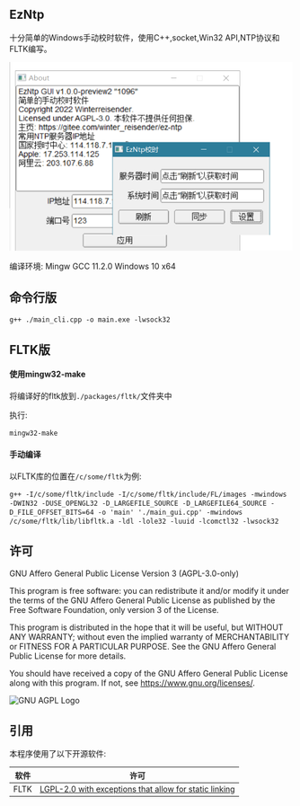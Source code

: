 ## EzNtp

十分简单的Windows手动校时软件，使用C++,socket,Win32 API,NTP协议和FLTK编写。

![截图](screenshot.png)

编译环境: Mingw GCC 11.2.0 Windows 10 x64

## 命令行版

    g++ ./main_cli.cpp -o main.exe -lwsock32

## FLTK版

#### 使用mingw32-make

将编译好的fltk放到`./packages/fltk/`文件夹中

执行:

```bash
mingw32-make
```

#### 手动编译

以FLTK库的位置在`/c/some/fltk`为例:

    g++ -I/c/some/fltk/include -I/c/some/fltk/include/FL/images -mwindows -DWIN32 -DUSE_OPENGL32 -D_LARGEFILE_SOURCE -D_LARGEFILE64_SOURCE -D_FILE_OFFSET_BITS=64 -o 'main' './main_gui.cpp' -mwindows /c/some/fltk/lib/libfltk.a -ldl -lole32 -luuid -lcomctl32 -lwsock32

## 许可

GNU Affero General Public License Version 3 (AGPL-3.0-only)

This program is free software: you can redistribute it and/or modify it under the terms of the GNU Affero General Public License as published by the Free Software Foundation, only version 3 of the License.

This program is distributed in the hope that it will be useful, but WITHOUT ANY WARRANTY; without even the implied warranty of MERCHANTABILITY or FITNESS FOR A PARTICULAR PURPOSE. See the GNU Affero General Public License for more details.

You should have received a copy of the GNU Affero General Public License along with this program. If not, see <https://www.gnu.org/licenses/>.

![GNU AGPL Logo](https://www.gnu.org/graphics/agplv3-155x51.png)

## 引用

本程序使用了以下开源软件:

|软件|许可|
|---|---|
| FLTK | [LGPL-2.0 with exceptions that allow for static linking](https://www.fltk.org/COPYING.php) |

